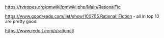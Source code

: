 https://tvtropes.org/pmwiki/pmwiki.php/Main/RationalFic 

https://www.goodreads.com/list/show/100705.Rational_Fiction - all in top 10 are pretty good

https://www.reddit.com/r/rational/
